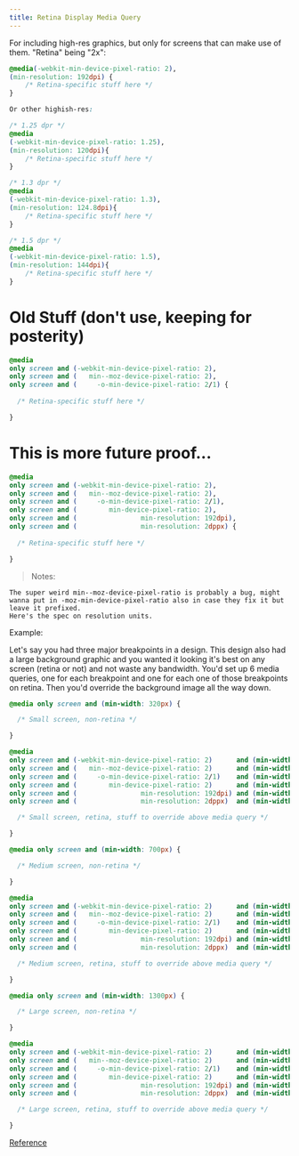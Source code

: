 ```yaml
---
title: Retina Display Media Query
---
```


For including high-res graphics, but only for screens that can make use of them. "Retina" being "2x":

```css
@media(-webkit-min-device-pixel-ratio: 2), 
(min-resolution: 192dpi) { 
    /* Retina-specific stuff here */
}

Or other highish-res:

/* 1.25 dpr */
@media 
(-webkit-min-device-pixel-ratio: 1.25), 
(min-resolution: 120dpi){ 
    /* Retina-specific stuff here */
}

/* 1.3 dpr */
@media 
(-webkit-min-device-pixel-ratio: 1.3), 
(min-resolution: 124.8dpi){ 
    /* Retina-specific stuff here */
}

/* 1.5 dpr */
@media 
(-webkit-min-device-pixel-ratio: 1.5), 
(min-resolution: 144dpi){ 
    /* Retina-specific stuff here */
}
```

# Old Stuff (don't use, keeping for posterity)

```css
@media
only screen and (-webkit-min-device-pixel-ratio: 2),
only screen and (   min--moz-device-pixel-ratio: 2),
only screen and (     -o-min-device-pixel-ratio: 2/1) { 
  
  /* Retina-specific stuff here */

}
```

# This is more future proof...

```css
@media
only screen and (-webkit-min-device-pixel-ratio: 2),
only screen and (   min--moz-device-pixel-ratio: 2),
only screen and (     -o-min-device-pixel-ratio: 2/1),
only screen and (        min-device-pixel-ratio: 2),
only screen and (                min-resolution: 192dpi),
only screen and (                min-resolution: 2dppx) { 
  
  /* Retina-specific stuff here */

}
```

> Notes:

    The super weird min--moz-device-pixel-ratio is probably a bug, might wanna put in -moz-min-device-pixel-ratio also in case they fix it but leave it prefixed.
    Here's the spec on resolution units.

Example:

Let's say you had three major breakpoints in a design. This design also had a large background graphic and you wanted it looking it's best on any screen (retina or not) and not waste any bandwidth. You'd set up 6 media queries, one for each breakpoint and one for each one of those breakpoints on retina. Then you'd override the background image all the way down.

```css
@media only screen and (min-width: 320px) {

  /* Small screen, non-retina */

}

@media
only screen and (-webkit-min-device-pixel-ratio: 2)      and (min-width: 320px),
only screen and (   min--moz-device-pixel-ratio: 2)      and (min-width: 320px),
only screen and (     -o-min-device-pixel-ratio: 2/1)    and (min-width: 320px),
only screen and (        min-device-pixel-ratio: 2)      and (min-width: 320px),
only screen and (                min-resolution: 192dpi) and (min-width: 320px),
only screen and (                min-resolution: 2dppx)  and (min-width: 320px) { 

  /* Small screen, retina, stuff to override above media query */

}

@media only screen and (min-width: 700px) {

  /* Medium screen, non-retina */

}

@media
only screen and (-webkit-min-device-pixel-ratio: 2)      and (min-width: 700px),
only screen and (   min--moz-device-pixel-ratio: 2)      and (min-width: 700px),
only screen and (     -o-min-device-pixel-ratio: 2/1)    and (min-width: 700px),
only screen and (        min-device-pixel-ratio: 2)      and (min-width: 700px),
only screen and (                min-resolution: 192dpi) and (min-width: 700px),
only screen and (                min-resolution: 2dppx)  and (min-width: 700px) { 

  /* Medium screen, retina, stuff to override above media query */

}

@media only screen and (min-width: 1300px) {

  /* Large screen, non-retina */

}

@media
only screen and (-webkit-min-device-pixel-ratio: 2)      and (min-width: 1300px),
only screen and (   min--moz-device-pixel-ratio: 2)      and (min-width: 1300px),
only screen and (     -o-min-device-pixel-ratio: 2/1)    and (min-width: 1300px),
only screen and (        min-device-pixel-ratio: 2)      and (min-width: 1300px),
only screen and (                min-resolution: 192dpi) and (min-width: 1300px),
only screen and (                min-resolution: 2dppx)  and (min-width: 1300px) { 

  /* Large screen, retina, stuff to override above media query */

}
```

[Reference](http://www.brettjankord.com/2012/11/28/cross-browser-retinahigh-resolution-media-queries/)